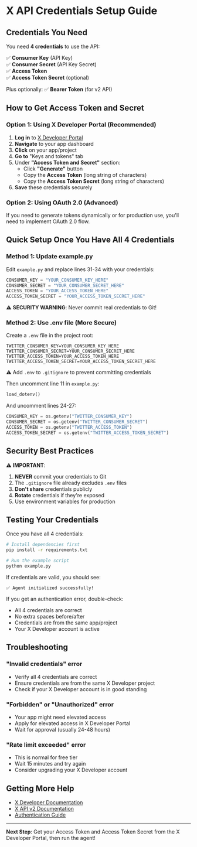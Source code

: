 # X API Credentials Setup Guide

## Credentials You Need

You need **4 credentials** to use the API:

✅ **Consumer Key** (API Key)  
✅ **Consumer Secret** (API Key Secret)  
✅ **Access Token**  
✅ **Access Token Secret** (optional)  

Plus optionally:
✅ **Bearer Token** (for v2 API)

## How to Get Access Token and Secret

### Option 1: Using X Developer Portal (Recommended)

1. **Log in** to [X Developer Portal](https://developer.twitter.com)
2. **Navigate** to your app dashboard
3. **Click** on your app/project
4. **Go to** "Keys and tokens" tab
5. Under **"Access Token and Secret"** section:
   - Click **"Generate"** button
   - Copy the **Access Token** (long string of characters)
   - Copy the **Access Token Secret** (long string of characters)
6. **Save** these credentials securely

### Option 2: Using OAuth 2.0 (Advanced)

If you need to generate tokens dynamically or for production use, you'll need to implement OAuth 2.0 flow.

## Quick Setup Once You Have All 4 Credentials

### Method 1: Update example.py

Edit `example.py` and replace lines 31-34 with your credentials:

```python
CONSUMER_KEY = "YOUR_CONSUMER_KEY_HERE"
CONSUMER_SECRET = "YOUR_CONSUMER_SECRET_HERE"
ACCESS_TOKEN = "YOUR_ACCESS_TOKEN_HERE"
ACCESS_TOKEN_SECRET = "YOUR_ACCESS_TOKEN_SECRET_HERE"
```

⚠️ **SECURITY WARNING**: Never commit real credentials to Git!

### Method 2: Use .env file (More Secure)

Create a `.env` file in the project root:

```env
TWITTER_CONSUMER_KEY=YOUR_CONSUMER_KEY_HERE
TWITTER_CONSUMER_SECRET=YOUR_CONSUMER_SECRET_HERE
TWITTER_ACCESS_TOKEN=YOUR_ACCESS_TOKEN_HERE
TWITTER_ACCESS_TOKEN_SECRET=YOUR_ACCESS_TOKEN_SECRET_HERE
```

⚠️ Add `.env` to `.gitignore` to prevent committing credentials

Then uncomment line 11 in `example.py`:
```python
load_dotenv()
```

And uncomment lines 24-27:
```python
CONSUMER_KEY = os.getenv("TWITTER_CONSUMER_KEY")
CONSUMER_SECRET = os.getenv("TWITTER_CONSUMER_SECRET")
ACCESS_TOKEN = os.getenv("TWITTER_ACCESS_TOKEN")
ACCESS_TOKEN_SECRET = os.getenv("TWITTER_ACCESS_TOKEN_SECRET")
```

## Security Best Practices

⚠️ **IMPORTANT**: 

1. **NEVER** commit your credentials to Git
2. The `.gitignore` file already excludes `.env` files
3. **Don't share** credentials publicly
4. **Rotate** credentials if they're exposed
5. Use environment variables for production

## Testing Your Credentials

Once you have all 4 credentials:

```bash
# Install dependencies first
pip install -r requirements.txt

# Run the example script
python example.py
```

If credentials are valid, you should see:
```
✅ Agent initialized successfully!
```

If you get an authentication error, double-check:
- All 4 credentials are correct
- No extra spaces before/after
- Credentials are from the same app/project
- Your X Developer account is active

## Troubleshooting

### "Invalid credentials" error
- Verify all 4 credentials are correct
- Ensure credentials are from the same X Developer project
- Check if your X Developer account is in good standing

### "Forbidden" or "Unauthorized" error
- Your app might need elevated access
- Apply for elevated access in X Developer Portal
- Wait for approval (usually 24-48 hours)

### "Rate limit exceeded" error
- This is normal for free tier
- Wait 15 minutes and try again
- Consider upgrading your X Developer account

## Getting More Help

- [X Developer Documentation](https://developer.twitter.com/en/docs)
- [X API v2 Documentation](https://developer.twitter.com/en/docs/twitter-api)
- [Authentication Guide](https://developer.twitter.com/en/docs/authentication/overview)

---

**Next Step**: Get your Access Token and Access Token Secret from the X Developer Portal, then run the agent!

